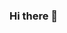 ### Hi there 👋

<!--
**peculiaruc/peculiaruc** is a ✨ _special_ ✨ repository because its `README.md` (this file) appears on your GitHub profile.

Here are some ideas to get you started:
# I am Peculiar C. Umeh
### Stack Android Developer

- 🔭 I’m currently looking for some interesting projects to work!
- 🌱 I’m currently learning 📱 Android 
- 👯 I’m looking to collaborate on many Open Source Projects 💖
- 🤔 I’m looking for help with Fluter  🏢
- 💬 Ask me about anything! 🤗
- 📫 How to reach me: [Email me](peculiarumeh02@gmail.com)
- 😄 Pronouns: Female/She/Her
- ⚡ Fun fact: I like football
-->
